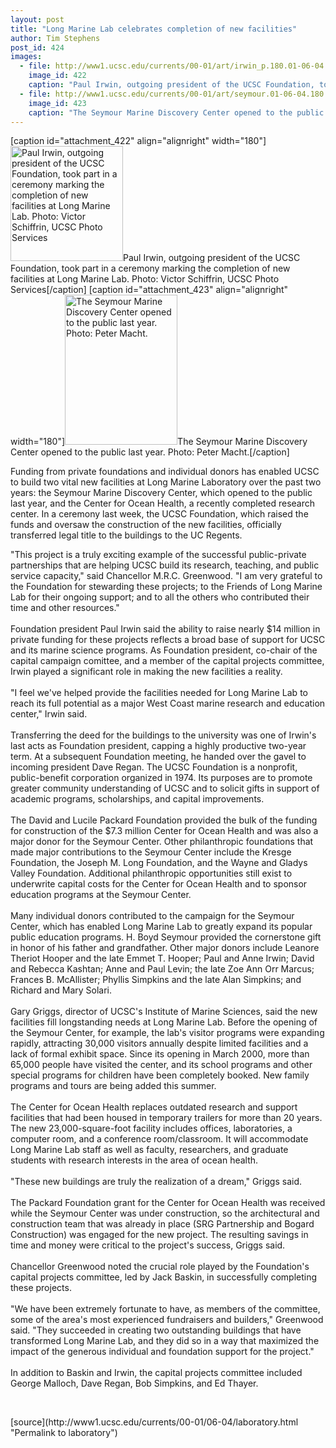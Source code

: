 ```yaml
---
layout: post
title: "Long Marine Lab celebrates completion of new facilities"
author: Tim Stephens
post_id: 424
images:
  - file: http://www1.ucsc.edu/currents/00-01/art/irwin_p.180.01-06-04.jpg
    image_id: 422
    caption: "Paul Irwin, outgoing president of the UCSC Foundation, took part in a ceremony marking the completion of new facilities at Long Marine Lab. Photo: Victor Schiffrin, UCSC Photo Services"
  - file: http://www1.ucsc.edu/currents/00-01/art/seymour.01-06-04.180.jpg
    image_id: 423
    caption: "The Seymour Marine Discovery Center opened to the public last year. Photo: Peter Macht."
---
```


[caption id="attachment_422" align="alignright" width="180"]<a href="http://localhost/mysite/wp-content/uploads/2001/06/irwin_p.180.01-06-04.jpg"><img class="size-full wp-image-422" src="http://localhost/mysite/wp-content/uploads/2001/06/irwin_p.180.01-06-04.jpg" alt="Paul Irwin, outgoing president of the UCSC Foundation, took part in a ceremony marking the completion of new facilities at Long Marine Lab. Photo: Victor Schiffrin, UCSC Photo Services" width="180" height="184" /></a>Paul Irwin, outgoing president of the UCSC Foundation, took part in a ceremony marking the completion of new facilities at Long Marine Lab. Photo: Victor Schiffrin, UCSC Photo Services[/caption]
[caption id="attachment_423" align="alignright" width="180"]<a href="http://localhost/mysite/wp-content/uploads/2001/06/seymour.01-06-04.180.jpg"><img class="size-full wp-image-423" src="http://localhost/mysite/wp-content/uploads/2001/06/seymour.01-06-04.180.jpg" alt="The Seymour Marine Discovery Center opened to the public last year. Photo: Peter Macht." width="180" height="240" /></a>The Seymour Marine Discovery Center opened to the public last year. Photo: Peter Macht.[/caption]
<p>
  Funding from private foundations and individual donors has enabled UCSC to build two vital new facilities at Long Marine Laboratory over the past two years: the Seymour Marine Discovery Center, which opened to the public last year, and the Center for Ocean Health, a recently completed research center. In a ceremony last week, the UCSC Foundation, which raised the funds and oversaw the construction of the new facilities, officially transferred legal title to the buildings to the UC Regents.
</p>"This project is a truly exciting example of the successful public-private partnerships that are helping UCSC build its research, teaching, and public service capacity," said Chancellor M.R.C. Greenwood. "I am very grateful to the Foundation for stewarding these projects; to the Friends of Long Marine Lab for their ongoing support; and to all the others who contributed their time and other resources."<br>
<br>
Foundation president Paul Irwin said the ability to raise nearly $14 million in private funding for these projects reflects a broad base of support for UCSC and its marine science programs. As Foundation president, co-chair of the capital campaign comittee, and a member of the capital projects committee, Irwin played a significant role in making the new facilities a reality.<br>
<br>
"I feel we've helped provide the facilities needed for Long Marine Lab to reach its full potential as a major West Coast marine research and education center," Irwin said.<br>
<br>
Transferring the deed for the buildings to the university was one of Irwin's last acts as Foundation president, capping a highly productive two-year term. At a subsequent Foundation meeting, he handed over the gavel to incoming president Dave Regan. The UCSC Foundation is a nonprofit, public-benefit corporation organized in 1974. Its purposes are to promote greater community understanding of UCSC and to solicit gifts in support of academic programs, scholarships, and capital improvements.<br>
<br>
The David and Lucile Packard Foundation provided the bulk of the funding for construction of the $7.3 million Center for Ocean Health and was also a major donor for the Seymour Center. Other philanthropic foundations that made major contributions to the Seymour Center include the Kresge Foundation, the Joseph M. Long Foundation, and the Wayne and Gladys Valley Foundation. Additional philanthropic opportunities still exist to underwrite capital costs for the Center for Ocean Health and to sponsor education programs at the Seymour Center.<br>
<br>
Many individual donors contributed to the campaign for the Seymour Center, which has enabled Long Marine Lab to greatly expand its popular public education programs. H. Boyd Seymour provided the cornerstone gift in honor of his father and grandfather. Other major donors include Leanore Theriot Hooper and the late Emmet T. Hooper; Paul and Anne Irwin; David and Rebecca Kashtan; Anne and Paul Levin; the late Zoe Ann Orr Marcus; Frances B. McAllister; Phyllis Simpkins and the late Alan Simpkins; and Richard and Mary Solari.<br>
<br>
Gary Griggs, director of UCSC's Institute of Marine Sciences, said the new facilities fill longstanding needs at Long Marine Lab. Before the opening of the Seymour Center, for example, the lab's visitor programs were expanding rapidly, attracting 30,000 visitors annually despite limited facilities and a lack of formal exhibit space. Since its opening in March 2000, more than 65,000 people have visited the center, and its school programs and other special programs for children have been completely booked. New family programs and tours are being added this summer.<br>
<br>
The Center for Ocean Health replaces outdated research and support facilities that had been housed in temporary trailers for more than 20 years. The new 23,000-square-foot facility includes offices, laboratories, a computer room, and a conference room/classroom. It will accommodate Long Marine Lab staff as well as faculty, researchers, and graduate students with research interests in the area of ocean health.<br>
<br>
"These new buildings are truly the realization of a dream," Griggs said.<br>
<br>
The Packard Foundation grant for the Center for Ocean Health was received while the Seymour Center was under construction, so the architectural and construction team that was already in place (SRG Partnership and Bogard Construction) was engaged for the new project. The resulting savings in time and money were critical to the project's success, Griggs said.<br>
<br>
Chancellor Greenwood noted the crucial role played by the Foundation's capital projects committee, led by Jack Baskin, in successfully completing these projects.<br>
<br>
"We have been extremely fortunate to have, as members of the committee, some of the area's most experienced fundraisers and builders," Greenwood said. "They succeeded in creating two outstanding buildings that have transformed Long Marine Lab, and they did so in a way that maximized the impact of the generous individual and foundation support for the project."<br>
<br>
In addition to Baskin and Irwin, the capital projects committee included George Malloch, Dave Regan, Bob Simpkins, and Ed Thayer.
<p>
  <br>

</p>
[source](http://www1.ucsc.edu/currents/00-01/06-04/laboratory.html "Permalink to laboratory")
